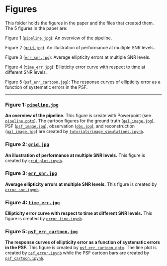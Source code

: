 # Figures

This folder holds the figures in the paper and the files that created them. The 5 figures in the paper are:

Figure 1 ([`pipeline.jpg`](pipeline.jpg)): An overview of the pipeline.

Figure 2 ([`grid.jpg`](grid.jpg)): An illustration of performance at multiple SNR levels.

Figure 3 ([`err_snr.jpg`](err_snr.jpg)): Average ellipticity errors at multiple SNR levels.

Figure 4 ([`time_err.jpg`](error_time.jpg)): Ellipticity error curve with respect to time at different SNR levels.

Figure 5 ([`psf_err_cartoon.jpg`](psf_err_cartoon.jpg)): The response curves of ellipticity error as a function of systematic errors in the PSF.

---

### Figure 1: [`pipeline.jpg`](pipeline.jpg)

**An overview of the pipeline.** This figure is create with Powerpoint (see [`pipeline.pptx`](pipeline.pptx)). The cartoon figures for the ground truth ([`gal_image.jpg`](gal_image.jpg)), PSF ([`psf_image.jpg`](psf_image.jpg)), observation ([`obs.jpg`](obs.jpg)), and reconstruction ([`gal_image.jpg`](gal_image.jpg)) are created by [`tutorials/image_simulations.ipynb`](../tutorials/image_simulation.ipynb).

### Figure 2: [`grid.jpg`](grid.jpg)

**An illustration of performance at multiple SNR levels.** This figure is created by [`grid_plot.ipynb`](grid_plot.ipynb).

### Figure 3: [`err_snr.jpg`](err_snr.jpg)

**Average ellipticity errors at multiple SNR levels.** This figure is created by [`error_snr.ipynb`](error_snr.ipynb).

### Figure 4: [`time_err.jpg`](error_time.jpg)

**Ellipticity error curve with respect to time at different SNR levels.**  This figure is created by [`error_time.ipynb`](error_time.ipynb).

### Figure 5: [`psf_err_cartoon.jpg`](psf_err_cartoon.jpg)

**The response curves of ellipticity error as a function of systematic errors in the PSF.** This figure is created by [`psf_err_cartoon.pptx`](psf_err_cartoon.pptx). The line plot is created by [`psf_error.ipynb`](psf_error.ipynb) while the PSF cartoon bars are created by [`psf_cartoon.ipynb`](psf_cartoon.ipynb).

